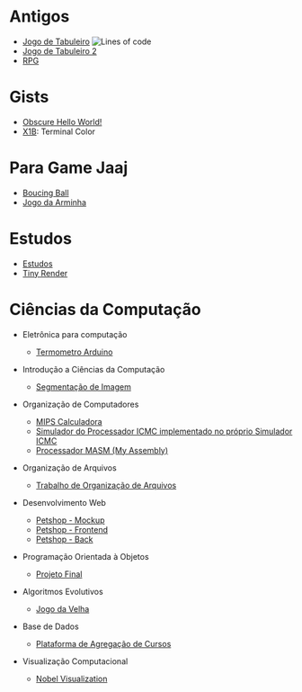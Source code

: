 # Antigos
- [Jogo de Tabuleiro](https://github.com/Edwolt/Jogo-de-Tabuleiro)
![Lines of code](https://img.shields.io/tokei/lines/github/edwolt/123?style=flat-square)
- [Jogo de Tabuleiro 2](https://github.com/Edwolt/Jogo-de-Tabuleiro-2)
- [RPG](https://github.com/Edwolt/RPG)

# Gists
- [Obscure Hello World!](https://gist.github.com/Edwolt/7b74c332715207c876628dd9a5e6e997)
- [X1B](https://gist.github.com/Edwolt/95d32eb40e79f4f73a6a4a102753292a): Terminal Color

# Para Game Jaaj
- [Boucing Ball](https://github.com/Edwolt/BoucingBall)
- [Jogo da Arminha](https://github.com/Edwolt/JogoDaArminha)

# Estudos
- [Estudos](https://gitlab.com/Edwolt/Estudos)
- [Tiny Render](https://github.com/Edwolt/TinyRenderer)

# Ciências da Computação
- Eletrônica para computação
    - [Termometro Arduino](https://github.com/Edwolt/Termometro-Arduino)
- Introdução a Ciências da Computação
    - [Segmentação de Imagem](https://github.com/Edwolt/TrabalhoICC-SegmentacaoDeImagem)

- Organização de Computadores
    - [MIPS Calculadora](https://github.com/Edwolt/MIPS-Calculadora)
    - [Simulador do Processador ICMC implementado no próprio Simulador ICMC](https://github.com/Edwolt/PICMC-Simul)
    - [Processador MASM (My Assembly)](https://github.com/Edwolt/Processador-MASM)
- Organização de Arquivos
    - [Trabalho de Organização de Arquivos](https://github.com/Edwolt/OrganizacaoDeArquivos-Trabalho)
- Desenvolvimento Web
    - [Petshop - Mockup](https://github.com/Edwolt/Petshop-Mockup)
    - [Petshop - Frontend](https://github.com/FulecoRafa/petshop-front)
    - [Petshop - Back](https://github.com/FulecoRafa/petshop-back)
- Programação Orientada à Objetos
    - [Projeto Final](https://github.com/lucasyamamoto/SSC0103-Programacao-Orientada-a-Objetos-Projeto-Final)

- Algoritmos Evolutivos
    - [Jogo da Velha](https://github.com/Edwolt/Jogo-da-Velha)

- Base de Dados
    - [Plataforma de Agregação de Cursos](https://github.com/WictorDalbosco/TrabalhoBD)

- Visualização Computacional
    - [Nobel Visualization](https://github.com/NathanTBP/nobeldatavisualization)
